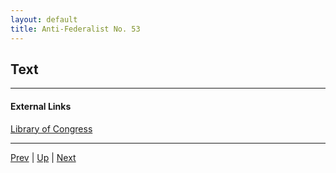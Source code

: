 ```yaml
---
layout: default
title: Anti-Federalist No. 53
---
```


## Text

---
#### External Links
[Library of Congress]()

---

[Prev](52.md) | [Up](README.md) | [Next](54.md)
